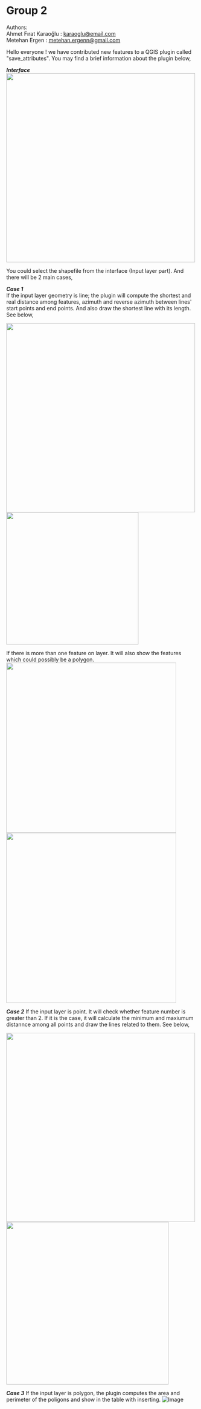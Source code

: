 # Group 2
Authors:   
Ahmet Fırat Karaoğlu : karaoglu@email.com  
Metehan Ergen : metehan.ergenn@gmail.com  

Hello everyone ! we have contributed new features to a QGIS plugin called "save_attributes". You may find a brief information about the plugin below,  

***Interface***   
<img src = "https://github.com/afkHub/GMT-456-GIS-Programming/blob/master/midterm_projects/2020-21/img/group2-images/GUI.png" width ="500" />  

You could select the shapefile from the interface (Input layer part). And there will be 2 main cases,

***Case 1***  
If the input layer geometry is line; the plugin will compute the shortest and real distance among features, azimuth and reverse azimuth between lines' start points and end points. And also draw the shortest line with its length. See below,  

<img src = "https://github.com/afkHub/GMT-456-GIS-Programming/blob/master/midterm_projects/2020-21/img/group2-images/line_1feat.JPG" width ="500" /><img src = "https://github.com/afkHub/GMT-456-GIS-Programming/blob/master/midterm_projects/2020-21/img/group2-images/lines_attr.JPG" width ="350" />         

If there is more than one feature on layer. It will also show the features which could possibly be a polygon.    
<img src = "https://github.com/afkHub/GMT-456-GIS-Programming/blob/master/midterm_projects/2020-21/img/group2-images/line_mult.JPG" width ="450" /><img src = "https://github.com/afkHub/GMT-456-GIS-Programming/blob/master/midterm_projects/2020-21/img/group2-images/azimuth.png" width ="450" />  

***Case 2*** 
If the input layer is point. It will check whether feature number is greater than 2. If it is the case, it  will calculate the minimum and maxiumum distannce among all points and draw the lines related to them. See below,      

<img src = "https://github.com/afkHub/GMT-456-GIS-Programming/blob/master/midterm_projects/2020-21/img/group2-images/minmax.JPG" width ="500" /><img src = "https://github.com/afkHub/GMT-456-GIS-Programming/blob/master/midterm_projects/2020-21/img/group2-images/point_attr.JPG" width ="430" />

***Case 3*** 
If the input layer is polygon, the plugin computes the area and perimeter of the poligons and show in the table with inserting.
![Image](https://github.com/afkHub/GMT-456-GIS-Programming/blob/master/midterm_projects/2020-21/img/group2-images/area-peri.png)














